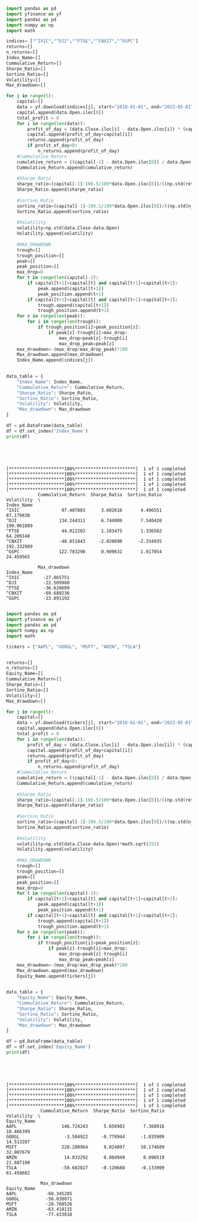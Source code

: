```python
import pandas as pd
import yfinance as yf
import pandas as pd
import numpy as np
import math

indices= ["^IXIC","^DJI","^FTSE","^CNXIT","^GSPC"]
returns=[]
n_returns=[]
Index_Name=[]
Cummulative_Return=[]
Sharpe_Ratio=[]
Sortino_Ratio=[]
Volatility=[]
Max_drawdown=[]

for j in range(5):
    capital=[]
    data = yf.download(indices[j], start="2010-01-01", end="2023-05-01")
    capital.append(data.Open.iloc[0])
    total_profit = 0
    for i in range(len(data)):
        profit_of_day = (data.Close.iloc[i] - data.Open.iloc[i]) * (capital[i] / data.Open.iloc[i])
        capital.append(profit_of_day+capital[i])
        returns.append(profit_of_day)
        if profit_of_day<0:
            n_returns.append(profit_of_day)
    #Cummulative_Return
    cumulative_return = ((capital[-1] - data.Open.iloc[0]) / data.Open.iloc[0]) * 100
    Cummulative_Return.append(cumulative_return)
    
    #Sharpe_Ratio
    sharpe_ratio=(capital[-1]-106.5/100*data.Open.iloc[0])/((np.std(returns))*math.sqrt(252))
    Sharpe_Ratio.append(sharpe_ratio)
    
    #Sortino_Ratio
    sortino_ratio=(capital[-1]-106.5/100*data.Open.iloc[0])/((np.std(n_returns))*math.sqrt(252))
    Sortino_Ratio.append(sortino_ratio)
    
    #Volatility
    volatility=np.std(data.Close-data.Open)
    Volatility.append(volatility)
    
    #MAX_DRAWDOWN
    trough=[]
    trough_position=[]
    peak=[]
    peak_position=[]
    max_drop=0
    for t in range(len(capital)-2):
        if capital[t+1]>capital[t] and capital[t+1]>capital[t+2]:
            peak.append(capital[t+1])
            peak_position.append(t+1)
        if capital[t+1]<capital[t] and capital[t+1]<capital[t+2]:
            trough.append(capital[t+1])
            trough_position.append(t+1)
    for z in range(len(peak)):
        for i in range(len(trough)):
            if trough_position[i]>peak_position[z]:
                if peak[z]-trough[i]>max_drop:
                    max_drop=peak[z]-trough[i]
                    max_drop_peak=peak[z]
    max_drawdown=-(max_drop/max_drop_peak)*100
    Max_drawdown.append(max_drawdown)
    Index_Name.append(indices[j])
    

data_table = {
    "Index_Name": Index_Name,
    "Cummulative_Return": Cummulative_Return,
    "Sharpe_Ratio": Sharpe_Ratio,
    "Sortino_Ratio": Sortino_Ratio,
    "Volatility": Volatility,
    "Max_drawdown": Max_drawdown
}

df = pd.DataFrame(data_table)
df = df.set_index('Index_Name')
print(df)

            
        
    
```

    [*********************100%***********************]  1 of 1 completed
    [*********************100%***********************]  1 of 1 completed
    [*********************100%***********************]  1 of 1 completed
    [*********************100%***********************]  1 of 1 completed
    [*********************100%***********************]  1 of 1 completed
                Cummulative_Return  Sharpe_Ratio  Sortino_Ratio  Volatility  \
    Index_Name                                                                
    ^IXIC                97.407003      3.602616       4.496551   87.179630   
    ^DJI                134.244311      6.744809       7.540420  199.061889   
    ^FTSE                44.022203      1.183475       1.336582   64.209148   
    ^CNXIT              -48.851843     -2.020890      -2.334935  192.332909   
    ^GSPC               122.783298      0.909631       1.017054   24.459565   
    
                Max_drawdown  
    Index_Name                
    ^IXIC         -27.065751  
    ^DJI          -22.509980  
    ^FTSE         -36.626609  
    ^CNXIT        -69.680236  
    ^GSPC         -23.091192  



```python

import pandas as pd
import yfinance as yf
import pandas as pd
import numpy as np
import math

tickers = ["AAPL", "GOOGL", "MSFT", "AMZN", "TSLA"]


returns=[]
n_returns=[]
Equity_Name=[]
Cummulative_Return=[]
Sharpe_Ratio=[]
Sortino_Ratio=[]
Volatility=[]
Max_drawdown=[]

for j in range(5):
    capital=[]
    data = yf.download(tickers[j], start="2010-01-01", end="2023-05-01")
    capital.append(data.Open.iloc[0])
    total_profit = 0
    for i in range(len(data)):
        profit_of_day = (data.Close.iloc[i] - data.Open.iloc[i]) * (capital[i] / data.Open.iloc[i])
        capital.append(profit_of_day+capital[i])
        returns.append(profit_of_day)
        if profit_of_day<0:
            n_returns.append(profit_of_day)
    #Cummulative_Return
    cumulative_return = ((capital[-1] - data.Open.iloc[0]) / data.Open.iloc[0]) * 100
    Cummulative_Return.append(cumulative_return)
    
    #Sharpe_Ratio
    sharpe_ratio=(capital[-1]-106.5/100*data.Open.iloc[0])/((np.std(returns))*math.sqrt(252))
    Sharpe_Ratio.append(sharpe_ratio)
    
    #Sortino_Ratio
    sortino_ratio=(capital[-1]-106.5/100*data.Open.iloc[0])/((np.std(n_returns))*math.sqrt(252))
    Sortino_Ratio.append(sortino_ratio)
    
    #Volatility
    volatility=np.std(data.Close-data.Open)*math.sqrt(252)
    Volatility.append(volatility)
    
    #MAX_DRAWDOWN
    trough=[]
    trough_position=[]
    peak=[]
    peak_position=[]
    max_drop=0
    for t in range(len(capital)-2):
        if capital[t+1]>capital[t] and capital[t+1]>capital[t+2]:
            peak.append(capital[t+1])
            peak_position.append(t+1)
        if capital[t+1]<capital[t] and capital[t+1]<capital[t+2]:
            trough.append(capital[t+1])
            trough_position.append(t+1)
    for z in range(len(peak)):
        for i in range(len(trough)):
            if trough_position[i]>peak_position[z]:
                if peak[z]-trough[i]>max_drop:
                    max_drop=peak[z]-trough[i]
                    max_drop_peak=peak[z]
    max_drawdown=-(max_drop/max_drop_peak)*100
    Max_drawdown.append(max_drawdown)
    Equity_Name.append(tickers[j])
    

data_table = {
    "Equity_Name": Equity_Name,
    "Cummulative_Return": Cummulative_Return,
    "Sharpe_Ratio": Sharpe_Ratio,
    "Sortino_Ratio": Sortino_Ratio,
    "Volatility": Volatility,
    "Max_drawdown": Max_drawdown
}

df = pd.DataFrame(data_table)
df = df.set_index('Equity_Name')
print(df)

            
        
    
```

    [*********************100%***********************]  1 of 1 completed
    [*********************100%***********************]  1 of 1 completed
    [*********************100%***********************]  1 of 1 completed
    [*********************100%***********************]  1 of 1 completed
    [*********************100%***********************]  1 of 1 completed
                 Cummulative_Return  Sharpe_Ratio  Sortino_Ratio  Volatility  \
    Equity_Name                                                                
    AAPL                 146.724243      5.656982       7.368916   18.466399   
    GOOGL                 -3.504922     -0.778944      -1.035909   14.513287   
    MSFT                 228.280964      9.024897      10.174689   32.007679   
    AMZN                  14.833292      0.084949       0.096519   21.887190   
    TSLA                 -50.682827     -0.120688      -0.133909   61.458682   
    
                 Max_drawdown  
    Equity_Name                
    AAPL           -60.345205  
    GOOGL          -56.038071  
    MSFT           -28.768526  
    AMZN           -63.418115  
    TSLA           -77.433818  



```python

```


```python

```


```python

```


```python

```


```python

```


```python

```


```python

```


```python

```


```python

```


```python

```


```python

```


```python

```


```python
     
            
```


```python

```


```python

```
